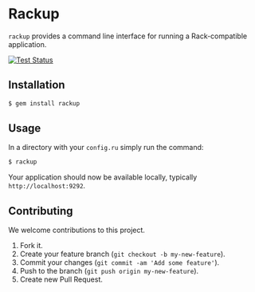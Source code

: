 # Rackup

`rackup` provides a command line interface for running a Rack-compatible application.

[![Test Status](https://github.com/rack/rackup/workflows/Test/badge.svg)](https://github.com/rack/rackup/actions?workflow=Test)

## Installation

```bash
$ gem install rackup
```

## Usage

In a directory with your `config.ru` simply run the command:

```bash
$ rackup
```

Your application should now be available locally, typically `http://localhost:9292`.

## Contributing

We welcome contributions to this project.

1.  Fork it.
2.  Create your feature branch (`git checkout -b my-new-feature`).
3.  Commit your changes (`git commit -am 'Add some feature'`).
4.  Push to the branch (`git push origin my-new-feature`).
5.  Create new Pull Request.

